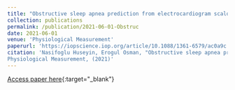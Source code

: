 ```yaml
---
title: "Obstructive sleep apnea prediction from electrocardiogram scalograms and spectrograms using convolutional neural networks"
collection: publications
permalink: /publication/2021-06-01-Obstruc
date: 2021-06-01
venue: 'Physiological Measurement'
paperurl: 'https://iopscience.iop.org/article/10.1088/1361-6579/ac0a9c'
citation: 'Nasifoglu Huseyin, Erogul Osman, "Obstructive sleep apnea prediction from electrocardiogram scalograms and spectrograms using convolutional neural networks"
Physiological Measurement, (2021)'
---
```

[Access paper here](https://iopscience.iop.org/article/10.1088/1361-6579/ac0a9c){:target="_blank"}
